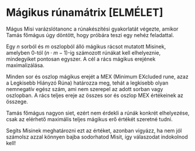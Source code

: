 # Mágikus rúnamátrix [ELMÉLET]

Mágus Misi varázslótanonc a rúnakészítési gyakorlatát végezte, amikor
Tamás főmágus úgy döntött, hogy próbára teszi egy nehéz feladattal.

Egy $n$ sorból és $m$ oszlopból álló mágikus rácsot mutatott Misinek,
amelyben $0$-tól $(n \cdot m-1)$-ig számozott rúnákat kell elhelyeznie,
mindegyiket pontosan egyszer. A cél a rács mágikus erejének maximalizálása.

Minden sor és oszlop mágikus erejét a MEX (Minimum EXcluded rune, azaz a Legkisebb Hiányzó Rúna) határozza meg, tehát a legkisebb olyan nemnegatív egész szám, ami nem szerepel az adott sorban vagy oszlopban. A rács teljes ereje az összes sor és oszlop MEX értékeinek az összege.

Tamás főmágus nagyon siet, ezért nem érdekli a rúnák konkrét elhelyezése, csak az elérhető maximális teljes mágikus erő értékét szeretné tudni.

Segíts Misinek meghatározni ezt az értéket, azonban vigyázz, ha nem jól számolsz azzal könnyen bajba sodorhatod Misit, így válaszodat indokolnod kell!
